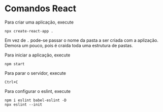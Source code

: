 # Comandos React

Para criar uma aplicação, execute
```
npx create-react-app .
```
Em vez de `.` pode-se passar o nome da pasta a ser criada com a aplização. Demora um pouco, pois é craida toda uma estrutura de pastas.

Para iniciar a aplicação, execute
```
npm start
```
Para parar o servidor, execute
```
Ctrl+C
```

Para configurar o eslint, execute
```
npm i eslint babel-eslint -D
npx eslint --init
```